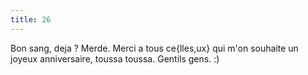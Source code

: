 ```yaml
---
title: 26
---
```


Bon sang, deja ? Merde. Merci a tous ce{lles,ux} qui m'on souhaite un joyeux
anniversaire, toussa toussa. Gentils gens. :)

